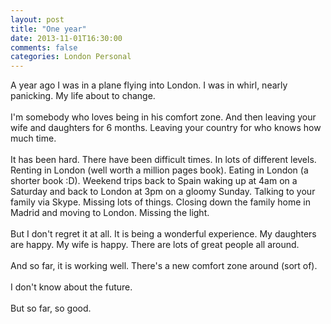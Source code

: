 ```yaml
---
layout: post
title: "One year"
date: 2013-11-01T16:30:00
comments: false
categories: London Personal
---
```


A year ago I was in a plane flying into London. I was in whirl, nearly panicking. My life about to change.
<br /><br />
I'm somebody who loves being in his comfort zone. And then leaving your wife and daughters for 6 months. Leaving your country for who knows how much time.
<br /><br />
It has been hard. There have been difficult times. In lots of different levels. Renting in London (well worth a million pages book). Eating in London (a shorter book :D). Weekend trips back to Spain waking up at 4am on a Saturday and back to London at 3pm on a gloomy Sunday. Talking to your family via Skype. Missing lots of things. Closing down the family home in Madrid and moving to London. Missing the light.
<br /><br />
But I don't regret it at all. It is being a wonderful experience. My daughters are happy. My wife is happy. There are lots of great people all around.
<br /><br />
And so far, it is working well. There's a new comfort zone around (sort of).
<br /><br />
I don't know about the future.
<br /><br />
But so far, so good.
